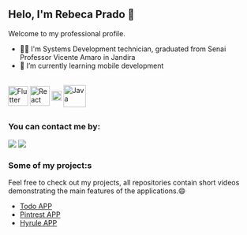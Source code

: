 
  <h2>Helo, I'm Rebeca Prado 👋 </h3>

  <p>Welcome to my professional profile.</p>

- 👨‍🎓 I'm Systems Development technician, graduated from Senai Professor Vicente Amaro in Jandira
- 🌱 I’m currently learning mobile development

<br/>

   <div >
    <img align="center" alt="Flutter" height="40"  src="https://res.cloudinary.com/nitishk72/image/upload/v1586796259/nstack_in/courses/flutter/flutter-banner.png">
    <img align="center" alt="React Native" height="40" src="https://cdn.buttercms.com/S6sfpy7OT3yBokvhGo09">
    <img align="center" alt="Kotlin" height="20"  src="https://iconape.com/wp-content/files/vo/277695/svg/kotlin-seeklogo.com.svg"> 
    <img align="center" alt="Java" height="45"  src="https://ultimateqa.com/wp-content/uploads/2020/12/Java-logo-icon-1.png">
  </div>
  
##
  <h3> You can contact me by:</h3>
  <div>
    <a href = "mailto:rebeca.prado.dev@gmail.com"><img src="https://img.shields.io/badge/-Gmail-%23333?style=for-the-badge&logo=gmail&logoColor=white" target="_blank"></a>
    <a href="https://www.linkedin.com/in/rebeca-prado-a20759212/" target="_blank"><img src="https://img.shields.io/badge/-LinkedIn-%230077B5?style=for-the-badge&logo=linkedin&logoColor=white"/> </a>
  </div>

 <h3>Some of my project:s</h3>

<p>Feel free to check out my projects, all repositories contain short videos demonstrating the main features of the applications.😄 </p>

* <a href="https://github.com/pradoRebeca/todo_app"> Todo APP <a/>
* <a href="https://github.com/pradoRebeca/pinterest_app"> Pintrest APP <a/>
* <a href="https://github.com/pradoRebeca/clean_architecture_hyrule_app"> Hyrule APP <a/>

<!--
**rebecaparado/rebecaparado** is a ✨ _special_ ✨ repository because its `README.md` (this file) appears on your GitHub profile.

Here are some ideas to get you started:

- 🔭 I’m currently working on ...
- 🌱 I’m currently learning ...
- 👯 I’m looking to collaborate on ...
- 🤔 I’m looking for help with ...
- 💬 Ask me about ...
- 📫 How to reach me: ...
-  Pronouns: ...
-  Fun fact: ...
-->






